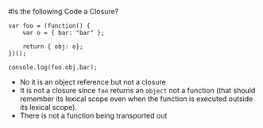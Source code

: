 #Is the following Code a Closure?
```
var foo = (function() {
    var o = { bar: "bar" };
    
    return { obj: o};
})();

console.log(foo.obj.bar);
```
* No it is an object reference but not a closure
* It is not a closure since `foo` returns an `object` not a function (that should remember its lexical scope even when 
the function is executed outside its lexical scope).
* There is not a function being transported out
